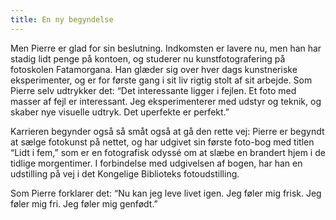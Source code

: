 ```yaml
---
title: En ny begyndelse
---
```


Men Pierre er glad for sin beslutning. Indkomsten er lavere nu, men han har stadig lidt penge på kontoen, og studerer nu kunstfotografering på fotoskolen Fatamorgana. Han glæder sig over hver dags kunstneriske eksperimenter, og er for første gang i sit liv rigtig stolt af sit arbejde. Som Pierre selv udtrykker det: “Det interessante ligger i fejlen. Et foto med masser af fejl er interessant. Jeg eksperimenterer med udstyr og teknik, og skaber nye visuelle udtryk. Det uperfekte er perfekt.”

Karrieren begynder også så småt også at gå den rette vej: Pierre er begyndt at sælge fotokunst på nettet, og har udgivet sin første foto-bog med titlen “Lidt i fem,” som er en fotografisk odyssé om at slæbe en brandert hjem i de tidlige morgentimer. I forbindelse med udgivelsen af bogen, har han en udstilling på vej i det Kongelige Biblioteks fotoudstilling.

Som Pierre forklarer det: “Nu kan jeg leve livet igen. Jeg føler mig frisk. Jeg føler mig fri. Jeg føler mig genfødt.”
